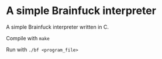 # A simple Brainfuck interpreter

A simple Brainfuck interpreter written in C.

Compile with `make`

Run with `./bf <program_file>`
